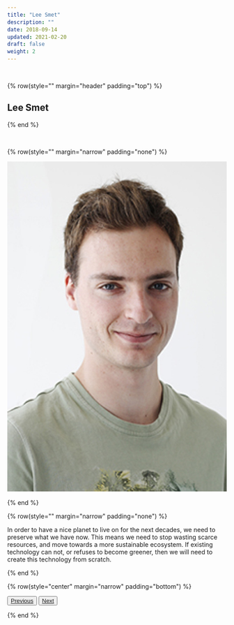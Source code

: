 ```yaml
---
title: "Lee Smet"
description: ""
date: 2018-09-14
updated: 2021-02-20
draft: false
weight: 2
---
```


<div class="container mx-auto">

<br>

<!-- section 1 -->

{% row(style="" margin="header" padding="top") %}

##  Lee Smet


{% end %}

<br>


<!-- section 2 -->

{% row(style="" margin="narrow" padding="none") %}

![Image](./img/lee_smet.jpg#small)

{% end %}


{% row(style="" margin="narrow" padding="none") %}

<p class="text-base">In order to have a nice planet to live on for the next decades, we need to preserve what we have now. This means we need to stop wasting scarce resources, and move towards a more sustainable ecosystem. If existing technology can not, or refuses to become greener, then we will need to create this technology from scratch.</p>

{% end %}

{% row(style="center" margin="narrow" padding="bottom") %}

<button>[Previous](/people/dylan)</button>
<button>[Next](/people/maxime)</button>

{% end %}

</div>